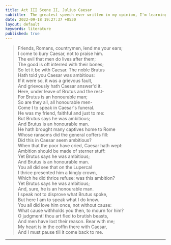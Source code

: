 ```yaml
---
title: Act III Scene II, Julius Caesar
subtitle:  The greatest speech ever written in my opinion, I'm learning to perform this
date: 2022-09-18 19:27:37 +0530
layout: default
keywords: literature
published: true
---
```


> Friends, Romans, countrymen, lend me your ears; \
I come to bury Caesar, not to praise him. \
The evil that men do lives after them; \
The good is oft interred with their bones; \
So let it be with Caesar. The noble Brutus \
Hath told you Caesar was ambitious: \
If it were so, it was a grievous fault, \
And grievously hath Caesar answer'd it. \
Here, under leave of Brutus and the rest- \
For Brutus is an honourable man; \
So are they all, all honourable men- \
Come I to speak in Caesar's funeral. \
He was my friend, faithful and just to me: \
But Brutus says he was ambitious; \
And Brutus is an honourable man. \
He hath brought many captives home to Rome \
Whose ransoms did the general coffers fill: \
Did this in Caesar seem ambitious? \
When that the poor have cried, Caesar hath wept: \
Ambition should be made of sterner stuff: \
Yet Brutus says he was ambitious; \
And Brutus is an honourable man. \
You all did see that on the Lupercal \
I thrice presented him a kingly crown, \
Which he did thrice refuse: was this ambition? \
Yet Brutus says he was ambitious; \
And, sure, he is an honourable man. \
I speak not to disprove what Brutus spoke, \
But here I am to speak what I do know. \
You all did love him once, not without cause: \
What cause withholds you then, to mourn for him? \
O judgment! thou art fled to brutish beasts, \
And men have lost their reason. Bear with me; \
My heart is in the coffin there with Caesar, \
And I must pause till it come back to me. 

---

